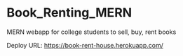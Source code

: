 # Book_Renting_MERN
MERN webapp for college students to sell, buy, rent books

Deploy URL: https://book-rent-house.herokuapp.com/
